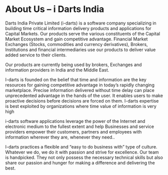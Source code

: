 # About Us – i Darts India
Darts India Private Limited (i-darts) is a software company specializing in building time critical information delivery products and applications for Capital Markets. Our products serve the various constituents of the Capital Market Ecosystem and gain competitive advantage. Financial Market Exchanges (Stocks, commodities and currency derivatives), Brokers, Institutions and financial intermediaries use our products to deliver value added service to their clients.

Our products are currently being used by brokers, Exchanges and information providers in India and the Middle East.

I-darts is founded on the belief that time and information are the key resources for gaining competitive advantage in today’s rapidly changing marketplace. Precise information delivered without time delay can place unprecedented advantage in the hands of the user. It enables users to make proactive decisions before decisions are forced on them. I-darts expertise is best exploited by organizations where time value of information is very high

i-darts software applications leverage the power of the Internet and electronic medium to the fullest extent and help Businesses and service providers empower their customers, partners and employees with information wherever they are, whenever they need..

I-darts practices a flexible and “easy to do business with” type of culture. Whatever we do, we do it with passion and strive for excellence. Our team is handpicked. They not only possess the necessary technical skills but also share our passion and hunger for making a difference and delivering the best.